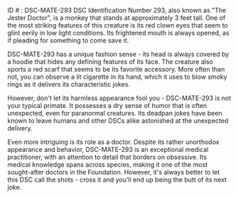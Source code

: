 ID # : DSC-MATE-293
DSC Identification Number 293, also known as "The Jester Doctor", is a monkey that stands at approximately 3 feet tall. One of the most striking features of this creature is its red clown eyes that seem to glint eerily in low light conditions. Its frightened mouth is always opened, as if pleading for something to come save it. 

DSC-MATE-293 has a unique fashion sense - its head is always covered by a hoodie that hides any defining features of its face. The creature also sports a red scarf that seems to be its favorite accessory. More often than not, you can observe a lit cigarette in its hand, which it uses to blow smoky rings as it delivers its characteristic jokes.

However, don't let its harmless appearance fool you - DSC-MATE-293 is not your typical primate. It possesses a dry sense of humor that is often unexpected, even for paranormal creatures. Its deadpan jokes have been known to leave humans and other DSCs alike astonished at the unexpected delivery. 

Even more intriguing is its role as a doctor. Despite its rather unorthodox appearance and behavior, DSC-MATE-293 is an exceptional medical practitioner, with an attention to detail that borders on obsessive. Its medical knowledge spans across species, making it one of the most sought-after doctors in the Foundation. However, it's always better to let this DSC call the shots - cross it and you'll end up being the butt of its next joke.